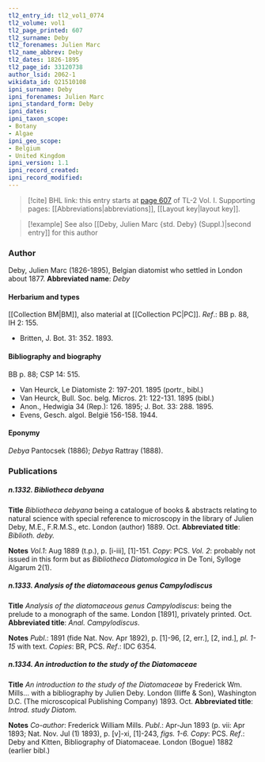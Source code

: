 ```yaml
---
tl2_entry_id: tl2_vol1_0774
tl2_volume: vol1
tl2_page_printed: 607
tl2_surname: Deby
tl2_forenames: Julien Marc
tl2_name_abbrev: Deby
tl2_dates: 1826-1895
tl2_page_id: 33120738
author_lsid: 2062-1
wikidata_id: Q21510108
ipni_surname: Deby
ipni_forenames: Julien Marc
ipni_standard_form: Deby
ipni_dates: 
ipni_taxon_scope: 
- Botany
- Algae
ipni_geo_scope: 
- Belgium
- United Kingdom
ipni_version: 1.1
ipni_record_created: 
ipni_record_modified:
---
```



> [!cite] BHL link: this entry starts at [page 607](https://www.biodiversitylibrary.org/page/33120738) of TL-2 Vol. I.
> Supporting pages: [[Abbreviations|abbreviations]], [[Layout key|layout key]].

> [!example] See also [[Deby, Julien Marc {std. Deby} (Suppl.)|second entry]] for this author

### Author

Deby, Julien Marc (1826-1895), Belgian diatomist who settled in London about 1877. 
**Abbreviated name**: *Deby*

#### Herbarium and types

[[Collection BM|BM]], also material at [[Collection PC|PC]].
*Ref*.: BB p. 88, IH 2: 155.
- Britten, J. Bot. 31: 352. 1893.

#### Bibliography and biography

BB p. 88; CSP 14: 515.
- Van Heurck, Le Diatomiste 2: 197-201. 1895 (portr., bibl.)
- Van Heurck, Bull. Soc. belg. Micros. 21: 122-131. 1895 (bibl.)
- Anon., Hedwigia 34 (Rep.): 126. 1895; J. Bot. 33: 288. 1895.
- Evens, Gesch. algol. België 156-158. 1944.

#### Eponymy

*Debya* Pantocsek (1886); *Debya* Rattray (1888).

### Publications

##### n.1332. Bibliotheca debyana

**Title**
*Bibliotheca debyana* being a catalogue of books & abstracts relating to natural science with special reference to microscopy in the library of Julien Deby, M.E., F.R.M.S., etc. London (author) 1889. Oct.
**Abbreviated title**: *Biblioth. deby.*

**Notes**
*Vol.1*: Aug 1889 (t.p.), p. \[i-iii\], \[1\]-151. *Copy*: PCS.
*Vol. 2*: probably not issued in this form but as *Bibliotheca Diatomologica* in De Toni, Sylloge Algarum 2(1).

##### n.1333. Analysis of the diatomaceous genus Campylodiscus

**Title**
*Analysis of the diatomaceous genus Campylodiscus*: being the prelude to a monograph of the same. London \[1891\], privately printed. Oct.
**Abbreviated title**: *Anal. Campylodiscus*.

**Notes**
*Publ*.: 1891 (fide Nat. Nov. Apr 1892), p. \[1\]-96, \[2, err.\], \[2, ind.\], *pl. 1-15* with text.
*Copies*: BR, PCS.
*Ref*.: IDC 6354.

##### n.1334. An introduction to the study of the Diatomaceae

**Title**
*An introduction to the study of the Diatomaceae* by Frederick Wm. Mills... with a bibliography by Julien Deby. London (Iliffe & Son), Washington D.C. (The microscopical Publishing Company) 1893. Oct.
**Abbreviated title**: *Introd. study Diatom.*

**Notes**
*Co-author*: Frederick William Mills.
*Publ*.: Apr-Jun 1893 (p. vii: Apr 1893; Nat. Nov. Jul (1) 1893), p. \[v\]-xi, \[1\]-243, *figs. 1-6. Copy*: PCS.
*Ref*.: Deby and Kitten, Bibliography of Diatomaceae. London (Bogue) 1882 (earlier bibl.)


